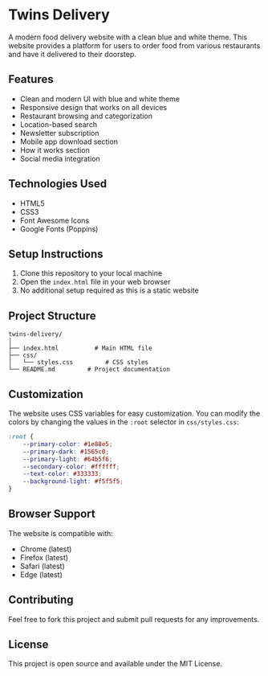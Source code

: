 # Twins Delivery

A modern food delivery website with a clean blue and white theme. This website provides a platform for users to order food from various restaurants and have it delivered to their doorstep.

## Features

- Clean and modern UI with blue and white theme
- Responsive design that works on all devices
- Restaurant browsing and categorization
- Location-based search
- Newsletter subscription
- Mobile app download section
- How it works section
- Social media integration

## Technologies Used

- HTML5
- CSS3
- Font Awesome Icons
- Google Fonts (Poppins)

## Setup Instructions

1. Clone this repository to your local machine
2. Open the `index.html` file in your web browser
3. No additional setup required as this is a static website

## Project Structure

```
twins-delivery/
│
├── index.html          # Main HTML file
├── css/
│   └── styles.css         # CSS styles
└── README.md         # Project documentation
```

## Customization

The website uses CSS variables for easy customization. You can modify the colors by changing the values in the `:root` selector in `css/styles.css`:

```css
:root {
    --primary-color: #1e88e5;
    --primary-dark: #1565c0;
    --primary-light: #64b5f6;
    --secondary-color: #ffffff;
    --text-color: #333333;
    --background-light: #f5f5f5;
}
```

## Browser Support

The website is compatible with:
- Chrome (latest)
- Firefox (latest)
- Safari (latest)
- Edge (latest)

## Contributing

Feel free to fork this project and submit pull requests for any improvements.

## License

This project is open source and available under the MIT License. 